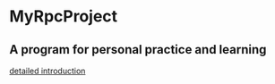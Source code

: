 # MyRpcProject

## A program for personal practice and learning

[detailed introduction](https://github.com/1027690140/MyRpcProject/tree/main/rpc/README#readme)
